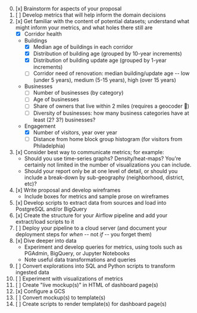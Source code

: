 0.  [x] Brainstorm for aspects of your proposal
1.  [ ] Develop metrics that will help inform the domain decisions
1.  [x] Get familiar with the content of potential datasets; understand what might inform your metrics, and what holes there still are
    - [x] Corridor health
    - Buildings
      - [x] Median age of buildings in each corridor
      - [x] Distribution of building age (grouped by 10-year increments)
      - [x] Distribution of building update age (grouped by 1-year increments)
      - [ ] Corridor need of renovation: median building/update age -- low (under 5 years), medium (5-15 years), high (over 15 years)
    - Businesses
      - [ ] Number of businesses (by category)
      - [ ] Age of businesses
      - [ ] Share of owners that live within 2 miles (requires a geocoder 🙁)
      - [ ] Diversity of businesses: how many business categories have at least (2? 3?) businesses?
    - Engagement
      - [x] Number of visitors, year over year
      - [ ] Distance from home block group histogram (for visitors from Philadelphia)
1.  [x] Consider best way to communicate metrics; for example:
    - Should you use time-series graphs? Density/heat-maps? You're certainly not limited in the number of visualizations you can include.
    - Should your report only be at one level of detail, or should you include a break-down by sub-geography (neighborhood, district, etc)?
1.  [x] Write proposal and develop wireframes
    * Include boxes for metrics and sample prose on wireframes
1.  [x] Develop scripts to extract data from sources and load into PostgreSQL and/or BigQuery
1.  [x] Create the structure for your Airflow pipeline and add your extract/load scripts to it
1.  [ ] Deploy your pipeline to a cloud server (and document your deployment steps for _when_ -- not _if_ -- you forget them)
1.  [x] Dive deeper into data
    * Experiment and develop queries for metrics, using tools such as PGAdmin, BigQuery, or Jupyter Notebooks
    * Note useful data transformations and queries
1.  [ ] Convert explorations into SQL and Python scripts to transform ingested data
1.  [ ] Experiment with visualizations of metrics
1.  [ ] Create "live mockup(s)" in HTML of dashboard page(s)
1.  [x] Configure a GCS
1.  [ ] Convert mockup(s) to template(s)
1.  [ ] Create scripts to render template(s) for dashboard page(s)
